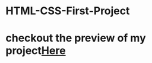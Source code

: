 # HTML-CSS-First-Project
<h1>checkout the preview of my project<a href="yas-tm.github.io/HTML-CSS-First-Project">Here</a></h1>
